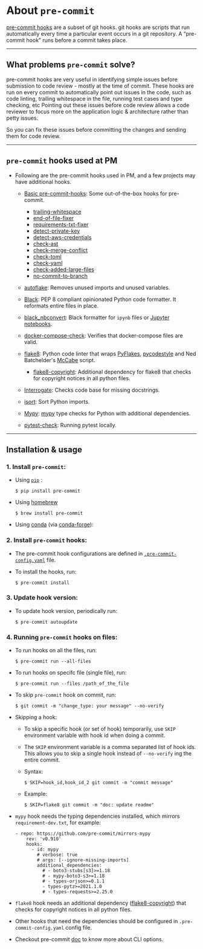 # About `pre-commit`

[pre-commit hooks](https://pre-commit.com/) are a subset of git hooks. git hooks are scripts that run automatically every time a particular event occurs in a git repository. A “pre-commit hook” runs before a commit takes place.

---

## What problems `pre-commit` solve?

pre-commit hooks are very useful in identifying simple issues before submission to code review - mostly at the time of commit.
These hooks are run on every commit to automatically point out issues in the code, such as code linting, trailing whitespace in the file, running test cases and type checking, etc
Pointing out these issues before code review allows a code reviewer to focus more on the application logic & architecture rather than petty issues.

So you can fix these issues before committing the changes and sending them for code review.

---

## `pre-commit` hooks used at PM

- Following are the pre-commit hooks used in PM, and a few projects may have additional hooks.
  - [Basic pre-commit-hooks](https://github.com/pre-commit/pre-commit-hooks): Some out-of-the-box hooks for pre-commit.
    - [trailing-whitespace](https://github.com/pre-commit/pre-commit-hooks#trailing-whitespace)
    - [end-of-file-fixer](https://github.com/pre-commit/pre-commit-hooks#end-of-file-fixer)
    - [requirements-txt-fixer](https://github.com/pre-commit/pre-commit-hooks#requirements-txt-fixer)
    - [detect-private-key](https://github.com/pre-commit/pre-commit-hooks#detect-private-key)
    - [detect-aws-credentials](https://github.com/pre-commit/pre-commit-hooks#detect-aws-credentials)
    - [check-ast](https://github.com/pre-commit/pre-commit-hooks#check-ast)
    - [check-merge-conflict](https://github.com/pre-commit/pre-commit-hooks#check-toml)
    - [check-toml](https://github.com/pre-commit/pre-commit-hooks#check-toml)
    - [check-yaml](https://github.com/pre-commit/pre-commit-hooks#check-yaml)
    - [check-added-large-files](https://github.com/pre-commit/pre-commit-hooks#check-added-large-files)
    - [no-commit-to-branch](https://github.com/pre-commit/pre-commit-hooks#no-commit-to-branch)

  - [autoflake](https://github.com/myint/autoflake): Removes unused imports and unused variables.

  - [Black](https://github.com/psf/black): PEP 8 compliant opinionated Python code formatter. It reformats entire files in place.

  - [black_nbconvert](https://github.com/dfm/black_nbconvert): Black formatter for `ipynb` files or [Jupyter notebooks](https://jupyter-notebook.readthedocs.io/en/stable/).

  - [docker-compose-check](https://github.com/IamTheFij/docker-pre-commit#docker-compose-check): Verifies that docker-compose files are valid.

  - [flake8](https://github.com/pycqa/flake8): Python code linter that wraps [PyFlakes](https://github.com/PyCQA/pyflakes), [pycodestyle](https://github.com/PyCQA/pycodestyle) and Ned Batchelder's [McCabe](https://github.com/PyCQA/mccabe) script.
    - [flake8-copyright](https://github.com/savoirfairelinux/flake8-copyright): Additional dependency for flake8 that checks for copyright notices in all python files.

  - [Interrogate](https://github.com/econchick/interrogate): Checks code base for missing docstrings.

  - [isort](https://github.com/pre-commit/mirrors-isort): Sort Python imports.

  - [Mypy](https://github.com/pre-commit/mirrors-mypy): [mypy](https://github.com/python/mypy) type checks for Python with additional dependencies.

  - [pytest-check](https://github.com/predictionmachine/pm-coding-template/blob/8a538d6dc35a0559bdf92fda02d118e1608a7d93/.pre-commit-config.yaml#L113): Running pytest locally.

---

## Installation & usage

### 1. Install `pre-commit`:

- Using [`pip`](https://pip.pypa.io/en/stable/) :

  ```shell
  $ pip install pre-commit
  ```

- Using [homebrew](https://brew.sh/)

  ```shell
  $ brew install pre-commit
  ```

- Using [conda](https://conda.io/) (via [conda-forge](https://conda-forge.org/)):

### 2. Install `pre-commit` hooks:

- The pre-commit hook configurations are defined in [`.pre-commit-config.yaml`](https://github.com/predictionmachine/pm-coding-template/blob/main/.pre-commit-config.yaml) file.
- To install the hooks, run:

  ```shell
  $ pre-commit install
  ```

### 3. Update hook version:

- To update hook version, periodically run:

  ```shell
  $ pre-commit autoupdate
  ```

### 4. Running `pre-commit` hooks on files:

- To run hooks on all the files, run:

  ```shell
  $ pre-commit run --all-files
  ```

- To run hooks on specifc file (single file), run:

  ```shell
  $ pre-commit run --files /path_of_the_file
  ```

- To skip `pre-commit` hook on commit, run:

  ```shell
  $ git commit -m "change_type: your message" --no-verify
  ```

- Skipping a hook:

  - To skip a specific hook (or set of hook) temporarily, use `SKIP` environment variable with hook id when doing a commit.
  - The `SKIP` environment variable is a comma separated list of hook ids. This allows you to skip a single hook instead of `--no-verify` ing the entire commit.
  - Syntax:

    ```shell
    $ SKIP=hook_id,hook_id_2 git commit -m "commit message"
    ```

  - Example:

    ```shell
    $ SKIP=flake8 git commit -m "doc: update readme"
    ```

- `mypy` hook needs the typing dependencies installed, which mirrors `requirement-dev.txt`, for example:

  ```shell
  - repo: https://github.com/pre-commit/mirrors-mypy
      rev: 'v0.910'
      hooks:
        - id: mypy
          # verbose: true
          # args: [--ignore-missing-imports]
          additional_dependencies:
            # - boto3-stubs[s3]>=1.18
            # - mypy-boto3-s3>=1.18
            # - types-orjson>=0.1.1
            - types-pytz>=2021.1.0
            # - types-requests>=2.25.0
  ```

- `flake8` hook needs an additional dependency ([flake8-copyright](https://github.com/savoirfairelinux/flake8-copyright)) that checks for copyright notices in all python files.
- Other hooks that need the dependencies should be configured in `.pre-commit-config.yaml` config file.
- Checkout pre-commit [doc](https://pre-commit.com/#command-line-interface) to know more about CLI options.
